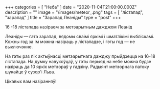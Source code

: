 +++
categories = [ "Неба" ]
date = "2020-11-04T21:00:00.000Z"
description = ""
image = "/images/meteor_.png"
tags = [ "лістапад", "зарапад" ]
title = "Зарапад Леаніды"
type = "post"
+++


16 -18 лістапада назіраем за метэарытным дажджом Леанід  
  
Леаніды — гэта зарапад, вядомы сваімі яркімі і шматлікімі выбліскамі. Кожны год за iм можна назіраць у лістападзе, і гэты год — не выключэнне.  
  
На гэты раз пік актыўнасці метэарытнага дажджу прыйдзецца на 16-18 лістапада. На думку навукоўцаў, у гэты перыяд на небе можна будзе назіраць да 10 яркіх метэораў у гадзіну. Радыянт метэорнага патоку шукайце ў сузор'і Льва.  
  
Цікавых вам назіранняў!
